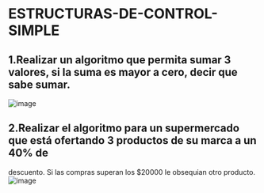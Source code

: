 # ESTRUCTURAS-DE-CONTROL-SIMPLE
## 1.Realizar un algoritmo que permita sumar 3 valores, si la suma es mayor a cero, decir que sabe sumar.
![image](https://github.com/user-attachments/assets/0fd1acfe-5bc6-42b6-be22-ad9c7754772f)

## 2.Realizar el algoritmo para un supermercado que está ofertando 3 productos de su marca a un 40% de  
descuento. Si las compras superan los $20000 le obsequian otro producto.  
![image](https://github.com/user-attachments/assets/ffdcb07a-c010-4d49-89be-80d16ae457f9)

